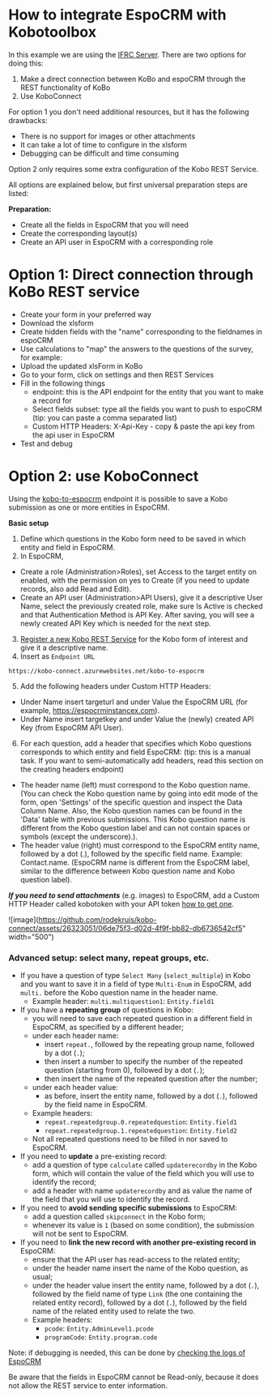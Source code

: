 
# How to integrate EspoCRM with Kobotoolbox 

In this example we are using the [IFRC Server](https://kobo.ifrc.org/).
There are two options for doing this:

1. Make a direct connection between KoBo and espoCRM through the REST functionality of KoBo
2. Use KoboConnect
   
For option 1 you don't need additional resources, but it has the following drawbacks:

- There is no support for images or other attachments
- It can take a lot of time to configure in the xlsform
- Debugging can be difficult and time consuming
  
Option 2 only requires some extra configuration of the Kobo REST Service.

All options are explained below, but first universal preparation steps are listed:

**Preparation:** 

- Create all the fields in EspoCRM that you will need
- Create the corresponding layout(s)
- Create an API user in EspoCRM with a corresponding role
  
# Option 1: Direct connection through KoBo REST service

- Create your form in your preferred way
- Download the xlsform
- Create hidden fields with the "name" corresponding to the fieldnames in espoCRM
- Use calculations to "map" the answers to the questions of the survey, for example:
- Upload the updated xlsForm in KoBo
- Go to your form, click on settings and then REST Services
- Fill in the following things
  - endpoint: this is the API endpoint for the entity that you want to make a record for
  - Select fields subset: type all the fields you want to push to espoCRM (tip: you can paste a comma separated list)
  - Custom HTTP Headers: X-Api-Key - copy & paste the api key from the api user in EspoCRM
- Test and debug
  
# Option 2: use KoboConnect
Using the [kobo-to-espocrm](https://kobo-connect.azurewebsites.net/docs#/default/kobo_to_espocrm_kobo_to_espocrm_post) endpoint it is possible to save a Kobo submission as one or more entities in EspoCRM.

**Basic setup**
1. Define which questions in the Kobo form need to be saved in which entity and field in EspoCRM.
2. In EspoCRM,
  - Create a role (Administration>Roles), set Access to the target entity on enabled, with the permission on yes to Create (if you need to update records, also add Read and Edit).
  - Create an API user (Administration>API Users), give it a descriptive User Name, select the previously created role, make sure Is Active is checked and that Authentication Method is API Key. After saving, you will see a newly created API Key which is needed for the next step.
3. [Register a new Kobo REST Service](https://support.kobotoolbox.org/rest_services.html) for the Kobo form of interest and give it a descriptive name.
4.  Insert as `Endpoint URL`
```
https://kobo-connect.azurewebsites.net/kobo-to-espocrm
```

5. Add the following headers under Custom HTTP Headers:
  - Under Name insert targeturl and under Value the EspoCRM URL (for example, https://espocrminstancex.com).
  - Under Name insert targetkey and under Value the (newly) created API Key (from EspoCRM API User).
6. For each question, add a header that specifies which Kobo questions corresponds to which entity and field EspoCRM: (tip: this is a manual task. If you want to semi-automatically add headers, read this section on the creating headers endpoint)
  - The header name (left) must correspond to the Kobo question name. (You can check the Kobo question name by going into edit mode of the form, open 'Settings' of the specific question and inspect the Data Column Name. Also, the Kobo question names can be found in the 'Data' table with previous submissions. This Kobo question name is different from the Kobo question label and can not contain spaces or symbols (except the underscore).).
  - The header value (right) must correspond to the EspoCRM entity name, followed by a dot (.), followed by the specific field name. Example: Contact.name. (EspoCRM name is different from the EspoCRM label, similar to the difference between Kobo question name and Kobo question label).
    

***If you need to send attachments*** (e.g. images) to EspoCRM, add a Custom HTTP Header called kobotoken with your API token [how to get one](https://support.kobotoolbox.org/api.html#getting-your-api-token).

![image](https://github.com/rodekruis/kobo-connect/assets/26323051/06de75f3-d02d-4f9f-bb82-db6736542cf5" width="500")


### Advanced setup: select many, repeat groups, etc.

- If you have a question of type `Select Many` (`select_multiple`) in Kobo and you want to save it in a field of type `Multi-Enum` in EspoCRM, add `multi.` before the Kobo question name in the header name.
  - Example header: `multi.multiquestion1`: `Entity.field1`
- If you have a **repeating group** of questions in Kobo:
  - you will need to save each repeated question in a different field in EspoCRM, as specified by a different header;
  - under each header name:
    - insert `repeat.`, followed by the repeating group name, followed by a dot (`.`);
    - then insert a number to specify the number of the repeated question (starting from 0), followed by a dot (`.`);
    - then insert the name of the repeated question after the number;
  - under each header value:
    - as before, insert the entity name, followed by a dot (`.`), followed by the field name in EspoCRM.
  - Example headers:
    - `repeat.repeatedgroup.0.repeatedquestion`: `Entity.field1`
    - `repeat.repeatedgroup.1.repeatedquestion`: `Entity.field2`
  - Not all repeated questions need to be filled in nor saved to EspoCRM.
- If you need to **update** a pre-existing record:
  - add a question of type `calculate` called `updaterecordby` in the Kobo form, which will contain the value of the field which you will use to identify the record;
  - add a header with name `updaterecordby` and as value the name of the field that you will use to identify the record.
- If you need to **avoid sending specific submissions** to EspoCRM:
  - add a question called `skipconnect` in the Kobo form;
  - whenever its value is `1` (based on some condition), the submission will not be sent to EspoCRM.
- If you need to **link the new record with another pre-existing record in** EspoCRM:
  - ensure that the API user has read-access to the related entity;
  - under the header name insert the name of the Kobo question, as usual;
  - under the header value insert the entity name, followed by a dot (`.`), followed by the field name of type `Link` (the one containing the related entity record), followed by a dot (`.`), followed by the field name of the related entity used to relate the two.
  - Example headers:
    - `pcode`: `Entity.AdminLevel1.pcode`
    - `programCode`: `Entity.program.code`



Note: if debugging is needed, this can be done by [checking the logs of EspoCRM](https://github.com/rodekruis/EspoCRM-knowledge-base/wiki/Administration#access-logs-via-ssh-putty)


Be aware that the fields in EspoCRM cannot be Read-only, because it does not allow the REST service to enter information.
